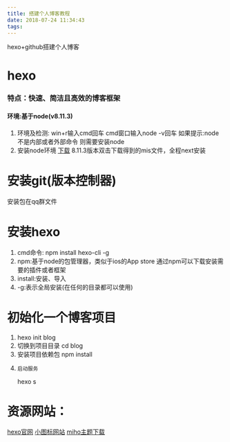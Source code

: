 ```yaml
---
title: 搭建个人博客教程
date: 2018-07-24 11:34:43
tags:
---
```

hexo+github搭建个人博客
# hexo
### 特点：快速、简洁且高效的博客框架
#### 环境:基于node(v8.11.3)
1. 环境及检测:
      win+r输入cmd回车
      cmd窗口输入node -v回车
      如果提示:node不是内部或者外部命令
      则需要安装node
2. 安装node环境
[下载](https://nodejs.org/zh-cn/)
8.11.3版本双击下载得到的mis文件，全程next安装
# 安装git(版本控制器)
  安装包在qq群文件

# 安装hexo
1. cmd命令: npm install hexo-cli -g
2. npm:基于node的包管理器，类似于ios的App store
    通过npm可以下载安装需要的插件或者框架
3. install:安装、导入
4. -g:表示全局安装(在任何的目录都可以使用)

# 初始化一个博客项目
1. hexo init blog
2. 切换到项目目录
     cd blog
3. 安装项目依赖包
     npm install
4.     启动服务
     hexo s
# 资源网站：
[hexo官网](http://www.hexo.io)
[小图标网站](https://www.easyicon.net)
[miho主题下载](https://github.com/WongMinHo/hexo-theme-miho)
  

